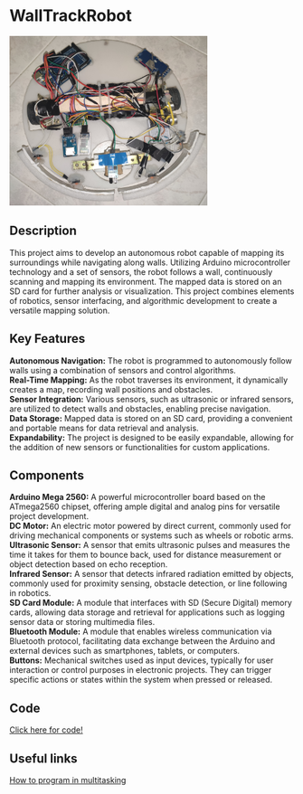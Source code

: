 # WallTrackRobot

<img src="images/IMG_20230124_205014.jpg" alt="Motion sensor smart" style="width:350px;height:300px;">

## Description

This project aims to develop an autonomous robot capable of mapping its surroundings while navigating along walls. Utilizing Arduino microcontroller technology and a set of sensors, the robot follows a wall, continuously scanning and mapping its environment. The mapped data is stored on an SD card for further analysis or visualization. This project combines elements of robotics, sensor interfacing, and algorithmic development to create a versatile mapping solution.

## Key Features

**Autonomous Navigation:** The robot is programmed to autonomously follow walls using a combination of sensors and control algorithms.<br>
**Real-Time Mapping:** As the robot traverses its environment, it dynamically creates a map, recording wall positions and obstacles.<br>
**Sensor Integration:** Various sensors, such as ultrasonic or infrared sensors, are utilized to detect walls and obstacles, enabling precise navigation.<br>
**Data Storage:** Mapped data is stored on an SD card, providing a convenient and portable means for data retrieval and analysis.<br>
**Expandability:** The project is designed to be easily expandable, allowing for the addition of new sensors or functionalities for custom applications.

## Components

**Arduino Mega 2560:** A powerful microcontroller board based on the ATmega2560 chipset, offering ample digital and analog pins for versatile project development.<br>
**DC Motor:** An electric motor powered by direct current, commonly used for driving mechanical components or systems such as wheels or robotic arms.<br>
**Ultrasonic Sensor:** A sensor that emits ultrasonic pulses and measures the time it takes for them to bounce back, used for distance measurement or object detection based on echo reception.<br>
**Infrared Sensor:** A sensor that detects infrared radiation emitted by objects, commonly used for proximity sensing, obstacle detection, or line following in robotics.<br>
**SD Card Module:** A module that interfaces with SD (Secure Digital) memory cards, allowing data storage and retrieval for applications such as logging sensor data or storing multimedia files.<br>
**Bluetooth Module:** A module that enables wireless communication via Bluetooth protocol, facilitating data exchange between the Arduino and external devices such as smartphones, tablets, or computers.<br>
**Buttons:** Mechanical switches used as input devices, typically for user interaction or control purposes in electronic projects. They can trigger specific actions or states within the system when pressed or released.

## Code

[Click here for code!](Code.ino)

## Useful links

[How to program in multitasking](https://github.com/bxparks/AceRoutine/blob/develop/USER_GUIDE.md)


